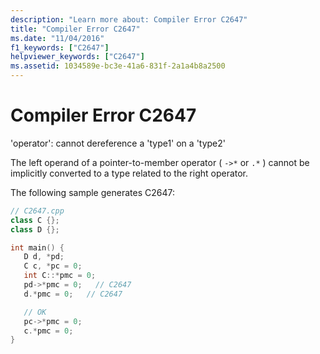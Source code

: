 ```yaml
---
description: "Learn more about: Compiler Error C2647"
title: "Compiler Error C2647"
ms.date: "11/04/2016"
f1_keywords: ["C2647"]
helpviewer_keywords: ["C2647"]
ms.assetid: 1034589e-bc3e-41a6-831f-2a1a4b8a2500
---
```

# Compiler Error C2647

'operator': cannot dereference a 'type1' on a 'type2'

The left operand of a pointer-to-member operator ( `->*` or `.*` ) cannot be implicitly converted to a type related to the right operator.

The following sample generates C2647:

```cpp
// C2647.cpp
class C {};
class D {};

int main() {
   D d, *pd;
   C c, *pc = 0;
   int C::*pmc = 0;
   pd->*pmc = 0;   // C2647
   d.*pmc = 0;   // C2647

   // OK
   pc->*pmc = 0;
   c.*pmc = 0;
}
```
